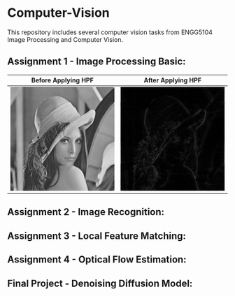 # Computer-Vision
This repository includes several computer vision tasks from ENGG5104 Image Processing and Computer Vision.

## Assignment 1 - Image Processing Basic:

Before Applying HPF        |  After Applying HPF
:-------------------------:|:-------------------------:
![](https://github.com/AndesPooh258/Computer-Vision/blob/main/Assignment%201%20-%20Image%20Processing%20Basic/code/misc/lena_gray.bmp)  |  ![](https://github.com/AndesPooh258/Computer-Vision/blob/main/Assignment%201%20-%20Image%20Processing%20Basic/code/results/hpf_fourier.png)

## Assignment 2 - Image Recognition:

## Assignment 3 - Local Feature Matching:

## Assignment 4 - Optical Flow Estimation:

## Final Project - Denoising Diffusion Model:
